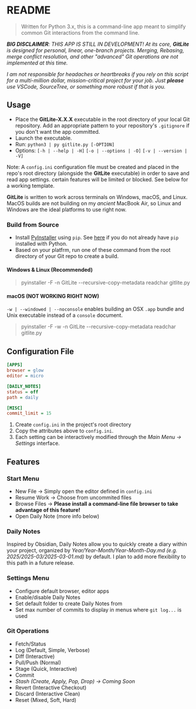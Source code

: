 # README

> Written for Python 3.x, this is a command-line app meant to simplify common Git interactions from the command line.

***BIG DISCLAIMER**: THIS APP IS STILL IN DEVELOPMENT! At its core, **GitLite** is designed for personal, linear, one-branch projects. Merging, Rebasing, merge conflict resolution, and other "advanced" Git operations are not implemented at this time.*

*I am not responsible for headaches or heartbreaks if you rely on this script for a multi-million dollar, mission-critical project for your job. Just **please** use VSCode, SourceTree, or something more robust if that is you.*

## Usage

- Place the **GitLite-X.X.X** executable in the root directory of your local Git repository. Add an appropriate pattern to your repository's `.gitignore` if you don't want the app committed.
- Launch the executable.
- Run: `python3 | py gitlite.py [-OPTION]`
- Options: `[-h | --help | -H]` `[-o | --options | -O]` `[-v | --version | -V]`

Note: A `config.ini` configuration file must be created and placed in the repo's root directory (alongside the **GitLite** executable) in order to save and read app settings. certain features will be limited or blocked. See below for a working template.

**GitLite** is written to work across terminals on Windows, macOS, and Linux. MacOS builds are not building on my *ancient* MacBook Air, so Linux and Windows are the ideal platforms to use right now.

### Build from Source

- Install [PyInstaller](https://pyinstaller.org/en/stable/) using `pip`. See [here](https://pip.pypa.io/en/stable/installation/) if you do not already have `pip` installed with Python.
- Based on your platfrm, run one of these command from the root directory of your Git repo to create a build.

#### Windows & Linux (Recommended)

> pyinstaller -F -n GitLite --recursive-copy-metadata readchar gitlite.py

#### macOS (NOT WORKING RIGHT NOW)

`-w | --windowed | --noconsole` enables building an OSX `.app` bundle and Unix executable instead of a `console` document.

> pyinstaller -F -w -n GitLite --recursive-copy-metadata readchar gitlite.py

## Configuration File

```ini
[APPS]
browser = glow
editor = micro

[DAILY_NOTES]
status = off
path = daily

[MISC]
commit_limit = 15
```

1. Create `config.ini` in the project's root directory
2. Copy the attributes above to `config.ini`.
3. Each setting can be interactively modified through the *Main Menu -> Settings* interface.

## Features

### Start Menu

- New File -> Simply open the editor defined in `config.ini`
- Resume Work -> Choose from uncommited files
- Browse Files -> **Please install a command-line file browser to take advantage of this feature!**
- Open Daily Note (more info below)

### Daily Notes

Inspired by Obsidian, Daily Notes allow you to quickly create a diary within your project, organized by *Year/Year-Month/Year-Month-Day.md (e.g. 2025/2025-03/2025-03-01.md)* by default. I plan to add more flexibility to this path in a future release.

### Settings Menu

- Configure default browser, editor apps
- Enable/disable Daily Notes 
- Set default folder to create Daily Notes from
- Set max number of commits to display in menus where `git log...` is used

### Git Operations

- Fetch/Status
- Log (Default, Simple, Verbose)
- Diff (Interactive)
- Pull/Push (Normal)
- Stage (Quick, Interactive)
- Commit
- *Stash (Create, Apply, Pop, Drop) -> Coming Soon*
- Revert (Interactive Checkout)
- Discard (Interactive Clean)
- Reset (Mixed, Soft, Hard)
